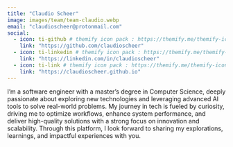 ```yaml
---
title: "Claudio Scheer"
image: images/team/team-claudio.webp
email: "claudioscheer@protonmail.com"
social:
  - icon: ti-github # themify icon pack : https://themify.me/themify-icons
    link: "https://github.com/claudioscheer"
  - icon: ti-linkedin # themify icon pack : https://themify.me/themify-icons
    link: "https://linkedin.com/in/claudioscheer"
  - icon: ti-link # themify icon pack : https://themify.me/themify-icons
    link: "https://claudioscheer.github.io"
---
```


I’m a software engineer with a master’s degree in Computer Science, deeply passionate about exploring new technologies and leveraging advanced AI tools to solve real-world problems. My journey in tech is fueled by curiosity, driving me to optimize workflows, enhance system performance, and deliver high-quality solutions with a strong focus on innovation and scalability. Through this platform, I look forward to sharing my explorations, learnings, and impactful experiences with you.
